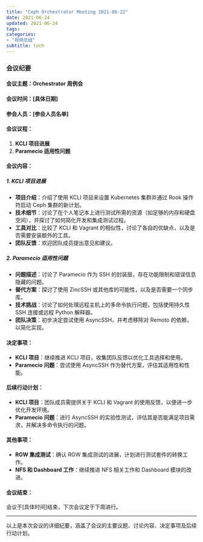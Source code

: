 ```yaml
---
title: "Ceph Orchestrator Meeting 2021-06-22"
date: 2021-06-24
updated: 2021-06-24
tags:
categories:
- "视频总结"
subtitle: tech
---
```



### 会议纪要

#### 会议主题：Orchestrator 周例会

#### 会议时间：[具体日期]

#### 参会人员：[参会人员名单]

#### 会议议程：
1. **KCLI 项目进展**
2. **Paramecio 适用性问题**

#### 会议内容：

##### 1. KCLI 项目进展
- **项目介绍**：介绍了使用 KCLI 项目来设置 Kubernetes 集群并通过 Rook 操作符启动 Ceph 集群的新计划。
- **技术细节**：讨论了在个人笔记本上进行测试所需的资源（如足够的内存和硬盘空间），并探讨了如何简化开发和集成测试过程。
- **工具对比**：比较了 KCLI 和 Vagrant 的相似性，讨论了各自的优缺点，以及是否需要安装额外的工具。
- **团队反馈**：欢迎团队成员提出意见和建议。

##### 2. Paramecio 适用性问题
- **问题描述**：讨论了 Paramecio 作为 SSH 的封装层，存在功能限制和错误信息隐藏的问题。
- **替代方案**：探讨了使用 ZincSSH 或其他库的可能性，以及是否需要一个同步库。
- **技术挑战**：讨论了如何处理远程主机上的多命令执行问题，包括使用持久性 SSH 连接或远程 Python 解释器。
- **团队决策**：初步决定尝试使用 AsyncSSH，并考虑移除对 Remoto 的依赖，以简化实现。

#### 决定事项：
- **KCLI 项目**：继续推进 KCLI 项目，收集团队反馈以优化工具选择和使用。
- **Paramecio 问题**：尝试使用 AsyncSSH 作为替代方案，评估其适用性和性能。

#### 后续行动计划：
- **KCLI 项目**：团队成员需提供关于 KCLI 和 Vagrant 的使用反馈，以便进一步优化开发环境。
- **Paramecio 问题**：进行 AsyncSSH 的实验性测试，评估其是否能满足项目需求，并解决多命令执行的问题。

#### 其他事项：
- **RGW 集成测试**：确认 RGW 集成测试的进展，计划进行测试套件的转换工作。
- **NFS 和 Dashboard 工作**：继续推进 NFS 相关工作和 Dashboard 模块的改进。

#### 会议结束：
会议于[具体时间]结束，下次会议定于下周进行。

---

以上是本次会议的详细纪要，涵盖了会议的主要议题、讨论内容、决定事项及后续行动计划。